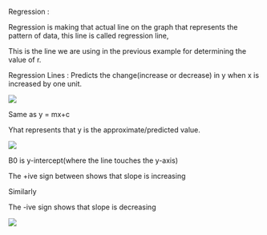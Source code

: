 Regression : 

Regression is making that actual line on the graph that represents the pattern of data, this line is called regression line,

This is the line we are using in the previous example for determining the value of r.

  

Regression Lines : Predicts the change(increase or decrease) in y when x is increased by one unit.

  

![](https://lh7-rt.googleusercontent.com/docsz/AD_4nXffb8Q1z0c3kFi6ir8HXFrr97UCX7ad_6KTAUVbZRyKjR_bMs044CQCqefhojdHidsSD8Ta_qehH0DI4GbRR2jZMC_cSqOtLRz5QQwJFK7jWf2Rip6i8xhrUqx7vzSZ8Gss7Od6SDOVA8Akw75KSTGjUrDm?key=Q2079TMSuBUPfVGXsF66mQ)

  

Same as y = mx+c

  

Yhat represents that y is the approximate/predicted value.

  

![](https://lh7-rt.googleusercontent.com/docsz/AD_4nXfe9caRyuXsKl_JJPvd8g0r0U3VXnmXs0-kgadfV0Ct-JPIfrrzlKrQplTXkPUSZjm9aM8sVn-1E76Wd3CAvpzTRXXh5FsJ3-suEyBogRbll_2MsL5bnKdekSfolsVTEEHW_tWjNgLHAuivFudjXrDIBhpY?key=Q2079TMSuBUPfVGXsF66mQ)

  

B0 is y-intercept(where the line touches the y-axis)

The +ive sign between shows that slope is increasing 

Similarly

The -ive sign shows that slope is decreasing

![](https://lh7-rt.googleusercontent.com/docsz/AD_4nXe8Wzw7QRAu5QxlaVdg62I98ivSh3HjP2z6yxx3hyjgH-_vsfGwGG-lbymt2tMp0cgJ6RJGg6D5ZaCugwVZ9TGhbbqhb9n3Br_NPwPhrCgL9qxKrGiMj1uxWQMhuESWHvZpK6cIATXRSrnItR5NttmRJxo?key=Q2079TMSuBUPfVGXsF66mQ)